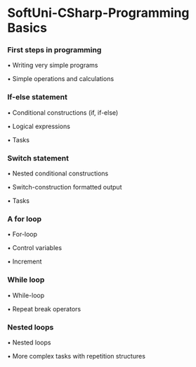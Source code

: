 # SoftUni-CSharp-Programming Basics

### First steps in programming

 • Writing very simple programs
 
 • Simple operations and calculations



### If-else statement

• Conditional constructions (if, if-else)

• Logical expressions

• Tasks



### Switch statement

• Nested conditional constructions

• Switch-construction formatted output

• Tasks



### A for loop

• For-loop

• Control variables

• Increment



### While loop

• While-loop

• Repeat break operators



### Nested loops

• Nested loops

• More complex tasks with repetition structures
